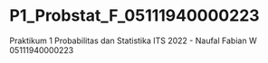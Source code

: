# P1_Probstat_F_05111940000223
Praktikum 1 Probabilitas dan Statistika ITS 2022 - Naufal Fabian W 05111940000223
